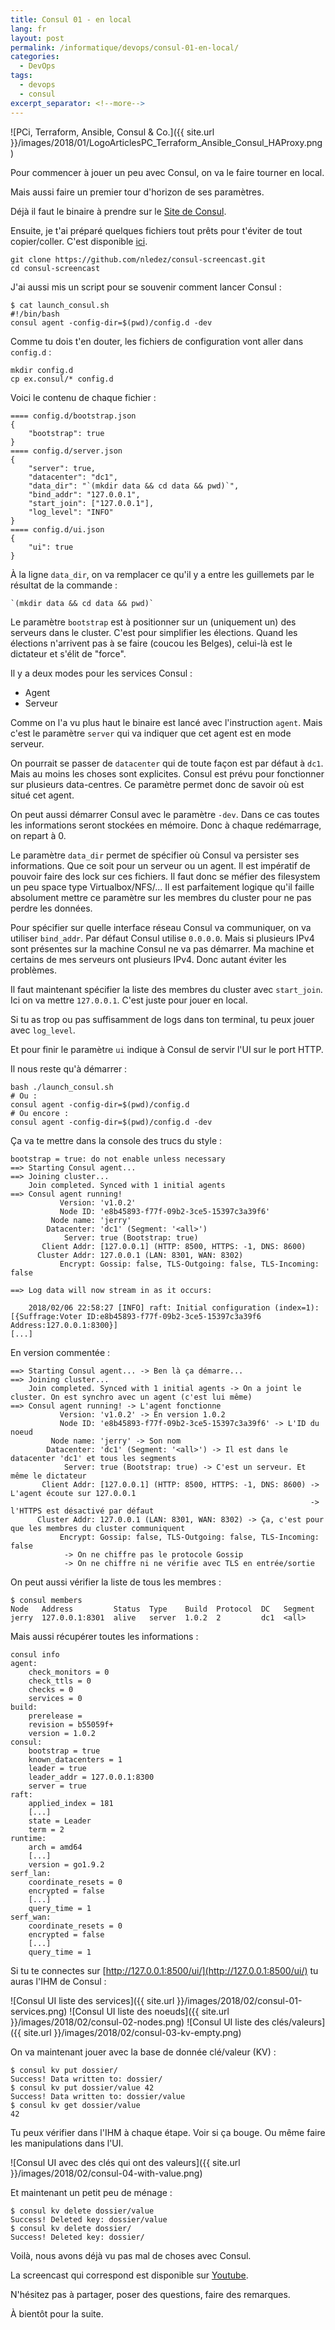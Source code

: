 ```yaml
---
title: Consul 01 - en local
lang: fr
layout: post
permalink: /informatique/devops/consul-01-en-local/
categories:
  - DevOps
tags:
  - devops
  - consul
excerpt_separator: <!--more-->
---
```

![PCi, Terraform, Ansible, Consul & Co.]({{ site.url }}/images/2018/01/LogoArticlesPC_Terraform_Ansible_Consul_HAProxy.png)

Pour commencer à jouer un peu avec Consul, on va le faire tourner en local.

Mais aussi faire un premier tour d'horizon de ses paramètres.

<!--more-->

Déjà il faut le binaire à prendre sur le [Site de Consul](https://www.consul.io/downloads.html).

Ensuite, je t'ai préparé quelques fichiers tout prêts pour t'éviter de tout copier/coller. C'est disponible [ici](https://github.com/nledez/consul-screencast).

```
git clone https://github.com/nledez/consul-screencast.git
cd consul-screencast
```

J'ai aussi mis un script pour se souvenir comment lancer Consul :
```
$ cat launch_consul.sh
#!/bin/bash
consul agent -config-dir=$(pwd)/config.d -dev
```

Comme tu dois t'en douter, les fichiers de configuration vont aller dans `config.d` :
```
mkdir config.d
cp ex.consul/* config.d
```

Voici le contenu de chaque fichier :
```
==== config.d/bootstrap.json
{
    "bootstrap": true
}
==== config.d/server.json
{
    "server": true,
    "datacenter": "dc1",
    "data_dir": "`(mkdir data && cd data && pwd)`",
    "bind_addr": "127.0.0.1",
    "start_join": ["127.0.0.1"],
    "log_level": "INFO"
}
==== config.d/ui.json
{
    "ui": true
}
```

À la ligne `data_dir`, on va remplacer ce qu'il y a entre les guillemets par le résultat de la commande :
```
`(mkdir data && cd data && pwd)`
```

Le paramètre `bootstrap` est à positionner sur un (uniquement un) des serveurs dans le cluster. C'est pour simplifier les élections. Quand les élections n'arrivent pas à se faire (coucou les Belges), celui-là est le dictateur et s'élit de "force".

Il y a deux modes pour les services Consul :
 * Agent
 * Serveur

Comme on l'a vu plus haut le binaire est lancé avec l'instruction `agent`. Mais c'est le paramètre `server` qui va indiquer que cet agent est en mode serveur.

On pourrait se passer de `datacenter` qui de toute façon est par défaut à `dc1`. Mais au moins les choses sont explicites. Consul est prévu pour fonctionner sur plusieurs data-centres. Ce paramètre permet donc de savoir où est situé cet agent.

On peut aussi démarrer Consul avec le paramètre `-dev`. Dans ce cas toutes les informations seront stockées en mémoire. Donc à chaque redémarrage, on repart à 0.

Le paramètre `data_dir` permet de spécifier où Consul va persister ses informations. Que ce soit pour un serveur ou un agent. Il est impératif de pouvoir faire des lock sur ces fichiers. Il faut donc se méfier des filesystem un peu space type Virtualbox/NFS/... Il est parfaitement logique qu'il faille absolument mettre ce paramètre sur les membres du cluster pour ne pas perdre les données.

Pour spécifier sur quelle interface réseau Consul va communiquer, on va utiliser `bind_addr`. Par défaut Consul utilise `0.0.0.0`. Mais si plusieurs IPv4 sont présentes sur la machine Consul ne va pas démarrer. Ma machine et certains de mes serveurs ont plusieurs IPv4. Donc autant éviter les problèmes.

Il faut maintenant spécifier la liste des membres du cluster avec `start_join`. Ici on va mettre `127.0.0.1`. C'est juste pour jouer en local.

Si tu as trop ou pas suffisamment de logs dans ton terminal, tu peux jouer avec `log_level`.

Et pour finir le paramètre `ui` indique à Consul de servir l'UI sur le port HTTP.

Il nous reste qu'à démarrer :
```
bash ./launch_consul.sh
# Ou :
consul agent -config-dir=$(pwd)/config.d
# Ou encore :
consul agent -config-dir=$(pwd)/config.d -dev
```

Ça va te mettre dans la console des trucs du style :
```
bootstrap = true: do not enable unless necessary
==> Starting Consul agent...
==> Joining cluster...
    Join completed. Synced with 1 initial agents
==> Consul agent running!
           Version: 'v1.0.2'
           Node ID: 'e8b45893-f77f-09b2-3ce5-15397c3a39f6'
         Node name: 'jerry'
        Datacenter: 'dc1' (Segment: '<all>')
            Server: true (Bootstrap: true)
       Client Addr: [127.0.0.1] (HTTP: 8500, HTTPS: -1, DNS: 8600)
      Cluster Addr: 127.0.0.1 (LAN: 8301, WAN: 8302)
           Encrypt: Gossip: false, TLS-Outgoing: false, TLS-Incoming: false

==> Log data will now stream in as it occurs:

    2018/02/06 22:58:27 [INFO] raft: Initial configuration (index=1): [{Suffrage:Voter ID:e8b45893-f77f-09b2-3ce5-15397c3a39f6 Address:127.0.0.1:8300}]
[...]
```

En version commentée :
```
==> Starting Consul agent... -> Ben là ça démarre...
==> Joining cluster...
    Join completed. Synced with 1 initial agents -> On a joint le cluster. On est synchro avec un agent (c'est lui même)
==> Consul agent running! -> L'agent fonctionne
           Version: 'v1.0.2' -> En version 1.0.2
           Node ID: 'e8b45893-f77f-09b2-3ce5-15397c3a39f6' -> L'ID du noeud
         Node name: 'jerry' -> Son nom
        Datacenter: 'dc1' (Segment: '<all>') -> Il est dans le datacenter 'dc1' et tous les segments
            Server: true (Bootstrap: true) -> C'est un serveur. Et même le dictateur
       Client Addr: [127.0.0.1] (HTTP: 8500, HTTPS: -1, DNS: 8600) -> L'agent écoute sur 127.0.0.1
                                                                   -> l'HTTPS est désactivé par défaut
      Cluster Addr: 127.0.0.1 (LAN: 8301, WAN: 8302) -> Ça, c'est pour que les membres du cluster communiquent
           Encrypt: Gossip: false, TLS-Outgoing: false, TLS-Incoming: false
            -> On ne chiffre pas le protocole Gossip
            -> On ne chiffre ni ne vérifie avec TLS en entrée/sortie
```

On peut aussi vérifier la liste de tous les membres :
```
$ consul members
Node   Address         Status  Type    Build  Protocol  DC   Segment
jerry  127.0.0.1:8301  alive   server  1.0.2  2         dc1  <all>
```

Mais aussi récupérer toutes les informations :
```
consul info
agent:
	check_monitors = 0
	check_ttls = 0
	checks = 0
	services = 0
build:
	prerelease =
	revision = b55059f+
	version = 1.0.2
consul:
	bootstrap = true
	known_datacenters = 1
	leader = true
	leader_addr = 127.0.0.1:8300
	server = true
raft:
	applied_index = 181
	[...]
	state = Leader
	term = 2
runtime:
	arch = amd64
	[...]
	version = go1.9.2
serf_lan:
	coordinate_resets = 0
	encrypted = false
	[...]
	query_time = 1
serf_wan:
	coordinate_resets = 0
	encrypted = false
	[...]
	query_time = 1
```

Si tu te connectes sur [http://127.0.0.1:8500/ui/](http://127.0.0.1:8500/ui/) tu auras l'IHM de Consul :

![Consul UI liste des services]({{ site.url }}/images/2018/02/consul-01-services.png)
![Consul UI liste des noeuds]({{ site.url }}/images/2018/02/consul-02-nodes.png)
![Consul UI liste des clés/valeurs]({{ site.url }}/images/2018/02/consul-03-kv-empty.png)

On va maintenant jouer avec la base de donnée clé/valeur (KV) :
```
$ consul kv put dossier/
Success! Data written to: dossier/
$ consul kv put dossier/value 42
Success! Data written to: dossier/value
$ consul kv get dossier/value
42
```

Tu peux vérifier dans l'IHM à chaque étape. Voir si ça bouge. Ou même faire les manipulations dans l'UI.

![Consul UI avec des clés qui ont des valeurs]({{ site.url }}/images/2018/02/consul-04-with-value.png)

Et maintenant un petit peu de ménage :

```
$ consul kv delete dossier/value
Success! Deleted key: dossier/value
$ consul kv delete dossier/
Success! Deleted key: dossier/
```

Voilà, nous avons déjà vu pas mal de choses avec Consul.

La screencast qui correspond est disponible sur [Youtube](https://youtu.be/gbSQZf_x3DA).

N'hésitez pas à partager, poser des questions, faire des remarques.

À bientôt pour la suite.
